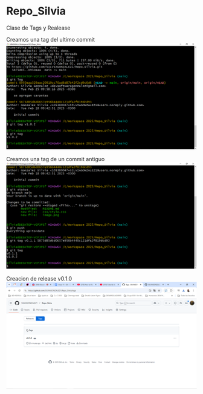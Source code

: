 # Repo_Silvia


Clase de Tags y Realease

Creamos una tag del ultimo commit
![alt text](image.png)



Creamos una tag de un commit antiguo
![alt text](image-1.png)


Creacion de release v0.1.0
![alt text](image-2.png)